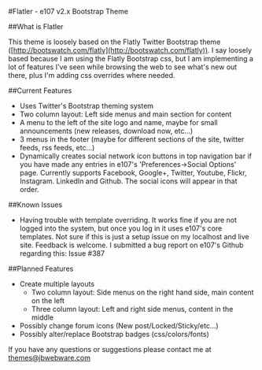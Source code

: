 #Flatler - e107 v2.x Bootstrap Theme

##What is Flatler

This theme is loosely based on the Flatly Twitter Bootstrap theme ([http://bootswatch.com/flatly](http://bootswatch.com/flatly)). I say loosely based because I am using the Flatly Bootstrap css, but I am implementing a lot of features I've seen while browsing the web to see what's new out there, plus I'm adding css overrides where needed.

##Current Features

* Uses Twitter's Bootstrap theming system
* Two column layout: Left side menus and main section for content
* A menu to the left of the site logo and name, maybe for small announcements (new releases, download now, etc...)
* 3 menus in the footer (maybe for different sections of the site, twitter feeds, rss feeds, etc...)
* Dynamically creates social network icon buttons in top navigation bar if you have made any entries in e107's 'Preferences->Social Options' page. Currently supports Facebook, Google+, Twitter, Youtube, Flickr, Instagram. LinkedIn and Github. The social icons will appear in that order.

##Known Issues

* Having trouble with template overriding. It works fine if you are not logged into the system, but once you log in it uses e107's core templates. Not sure if this is just a setup issue on my localhost and live site. Feedback is welcome. I submitted a bug report on e107's Github regarding this: Issue #387

##Planned Features

* Create multiple layouts
    - Two column layout: Side menus on the right hand side, main content on the left
    - Three column layout: Left and right side menus, content in the middle
* Possibly change forum icons (New post/Locked/Sticky/etc...)
* Possibly alter/replace Bootstrap badges (css/colors/fonts)

If you have any questions or suggestions please contact me at <themes@jbwebware.com>